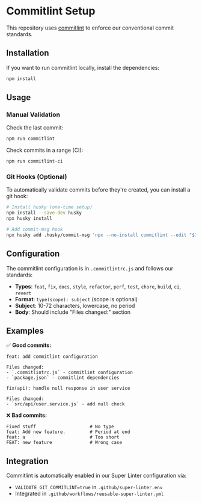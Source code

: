<!-- file: COMMITLINT_SETUP.md -->
<!-- version: 1.0.0 -->
<!-- guid: b2c3d4e5-f6a7-8901-bcde-f23456789012 -->

# Commitlint Setup

This repository uses [commitlint](https://commitlint.js.org/) to enforce our
conventional commit standards.

## Installation

If you want to run commitlint locally, install the dependencies:

```bash
npm install
```

## Usage

### Manual Validation

Check the last commit:

```bash
npm run commitlint
```

Check commits in a range (CI):

```bash
npm run commitlint-ci
```

### Git Hooks (Optional)

To automatically validate commits before they're created, you can install a git
hook:

```bash
# Install husky (one-time setup)
npm install --save-dev husky
npx husky install

# Add commit-msg hook
npx husky add .husky/commit-msg 'npx --no-install commitlint --edit "$1"'
```

## Configuration

The commitlint configuration is in `.commitlintrc.js` and follows our standards:

- **Types**: `feat`, `fix`, `docs`, `style`, `refactor`, `perf`, `test`,
  `chore`, `build`, `ci`, `revert`
- **Format**: `type(scope): subject` (scope is optional)
- **Subject**: 10-72 characters, lowercase, no period
- **Body**: Should include "Files changed:" section

## Examples

✅ **Good commits:**

```text
feat: add commitlint configuration

Files changed:
- `.commitlintrc.js` - commitlint configuration
- `package.json` - commitlint dependencies

fix(api): handle null response in user service

Files changed:
- `src/api/user.service.js` - add null check
```

❌ **Bad commits:**

```text
Fixed stuff                    # No type
feat: Add new feature.         # Period at end
feat: a                        # Too short
FEAT: new feature              # Wrong case
```

## Integration

Commitlint is automatically enabled in our Super Linter configuration via:

- `VALIDATE_GIT_COMMITLINT=true` in `.github/super-linter.env`
- Integrated in `.github/workflows/reusable-super-linter.yml`
